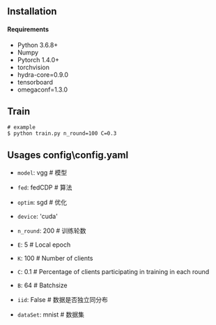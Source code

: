 

## Installation

#### Requirements
- Python 3.6.8+
- Numpy
- Pytorch 1.4.0+
- torchvision
- hydra-core=0.9.0
- tensorboard
- omegaconf=1.3.0


## Train
```shell
# example
$ python train.py n_round=100 C=0.3
```

## Usages config\config.yaml
- `model`: vgg # 模型
- `fed`: fedCDP # 算法
- `optim`: sgd # 优化

- `device`: 'cuda'

- `n_round`: 200 # 训练轮数
- `E`: 5 # Local epoch
- `K`: 100 # Number of clients
- `C`: 0.1 # Percentage of clients participating in training in each round
- `B`: 64  # Batchsize
- `iid`: False  # 数据是否独立同分布
- `dataSet`: mnist  # 数据集
